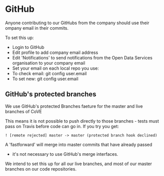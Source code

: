 # GitHub

Anyone contributing to our GitHubs from the company should use their 
ompany email in their commits.

To set this up:

* Login to GitHub
* Edit profile to add company email address
* Edit 'Notifications' to send notifications from the Open Data 
Services organisation to your company email
* Set your email on each local repo you use:
* To check email: git config user.email
* To set new: git config user.email <new email address>


## GitHub's protected branches

We use GitHub's protected Branches faeture for the master and live 
branches of CoVE

This means it is not possible to push directly to those branches - 
tests must pass on Travis before code can go in. If you try you get:

    ! [remote rejected] master -> master (protected branch hook declined)

A 'fastforward' will merge into master commits that have already passed 
- it's not necessary to use GitHub's merge interfaces.

We intend to set this up for all our live branches, and most of our 
master branches on our code repositories.
